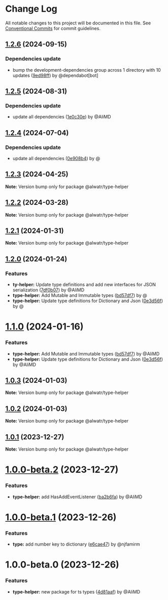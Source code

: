 # Change Log

All notable changes to this project will be documented in this file.
See [Conventional Commits](https://conventionalcommits.org) for commit guidelines.

## [1.2.6](https://github.com/Alwatr/nanolib/compare/@alwatr/type-helper@1.2.5...@alwatr/type-helper@1.2.6) (2024-09-15)

### Dependencies update

* bump the development-dependencies group across 1 directory with 10 updates ([9ed98ff](https://github.com/Alwatr/nanolib/commit/9ed98ffd0668d5a36e255c82edab3af53bffda8f)) by @dependabot[bot]

## [1.2.5](https://github.com/Alwatr/nanolib/compare/@alwatr/type-helper@1.2.4...@alwatr/type-helper@1.2.5) (2024-08-31)

### Dependencies update

* update all dependencies ([1e0c30e](https://github.com/Alwatr/nanolib/commit/1e0c30e6a3a8e19deb5185814e24ab6c08dca573)) by @AliMD

## [1.2.4](https://github.com/Alwatr/nanolib/compare/@alwatr/type-helper@1.2.3...@alwatr/type-helper@1.2.4) (2024-07-04)

### Dependencies update

* update all dependencies ([0e908b4](https://github.com/Alwatr/nanolib/commit/0e908b476a6b976ec2447f864c8cafcbb8a0f099)) by @

## [1.2.3](https://github.com/Alwatr/nanolib/compare/@alwatr/type-helper@1.2.2...@alwatr/type-helper@1.2.3) (2024-04-25)

**Note:** Version bump only for package @alwatr/type-helper

## [1.2.2](https://github.com/Alwatr/nanolib/compare/@alwatr/type-helper@1.2.1...@alwatr/type-helper@1.2.2) (2024-03-28)

**Note:** Version bump only for package @alwatr/type-helper

## [1.2.1](https://github.com/Alwatr/nanolib/compare/@alwatr/type-helper@1.2.0...@alwatr/type-helper@1.2.1) (2024-01-31)

**Note:** Version bump only for package @alwatr/type-helper

## [1.2.0](https://github.com/Alwatr/nanolib/compare/@alwatr/type-helper@1.0.3...@alwatr/type-helper@1.2.0) (2024-01-24)

### Features

- **ty-helper:** Update type definitions and add new interfaces for JSON serialization ([7df0b07](https://github.com/Alwatr/nanolib/commit/7df0b07aea8c2e5906bffb18ec334176fb0d76c9)) by @AliMD
- **type-helper:** Add Mutable and Immutable types ([bd57df7](https://github.com/Alwatr/nanolib/commit/bd57df79fdb184382bb07820698e378b47b73230)) by @
- **type-helper:** Update type definitions for Dictionary and Json ([0e3d56f](https://github.com/Alwatr/nanolib/commit/0e3d56f78cc30cc3e7d8cbef447000d01ba092ec)) by @

# [1.1.0](https://github.com/Alwatr/nanolib/compare/@alwatr/type-helper@1.0.3...@alwatr/type-helper@1.1.0) (2024-01-16)

### Features

- **type-helper:** Add Mutable and Immutable types ([bd57df7](https://github.com/Alwatr/nanolib/commit/bd57df79fdb184382bb07820698e378b47b73230)) by @AliMD
- **type-helper:** Update type definitions for Dictionary and Json ([0e3d56f](https://github.com/Alwatr/nanolib/commit/0e3d56f78cc30cc3e7d8cbef447000d01ba092ec)) by @AliMD

## [1.0.3](https://github.com/Alwatr/nanolib/compare/@alwatr/type-helper@1.0.2...@alwatr/type-helper@1.0.3) (2024-01-03)

**Note:** Version bump only for package @alwatr/type-helper

## [1.0.2](https://github.com/Alwatr/nanolib/compare/@alwatr/type-helper@1.0.1...@alwatr/type-helper@1.0.2) (2024-01-03)

**Note:** Version bump only for package @alwatr/type-helper

## [1.0.1](https://github.com/Alwatr/nanolib/compare/@alwatr/type-helper@1.0.0-beta.2...@alwatr/type-helper@1.0.1) (2023-12-27)

**Note:** Version bump only for package @alwatr/type-helper

# [1.0.0-beta.2](https://github.com/Alwatr/nanolib/compare/@alwatr/type-helper@1.0.0-beta.1...@alwatr/type-helper@1.0.0-beta.2) (2023-12-27)

### Features

- **type-helper:** add HasAddEventListener ([ba2b6fa](https://github.com/Alwatr/nanolib/commit/ba2b6fac1003c2028d8b75d8dfb9242e3f0cc730)) by @AliMD

# [1.0.0-beta.1](https://github.com/Alwatr/nanolib/compare/@alwatr/type-helper@1.0.0-beta.0...@alwatr/type-helper@1.0.0-beta.1) (2023-12-26)

### Features

- **type:** add number key to dictionary ([e6cae47](https://github.com/Alwatr/nanolib/commit/e6cae47d1cf5344961ea7776dc4ca1a10d41e2fd)) by @njfamirm

# 1.0.0-beta.0 (2023-12-26)

### Features

- **type-helper:** new package for ts types ([4d81aaf](https://github.com/Alwatr/nanolib/commit/4d81aaf7953769ebd4af58e4c0590b5e537db056)) by @AliMD
